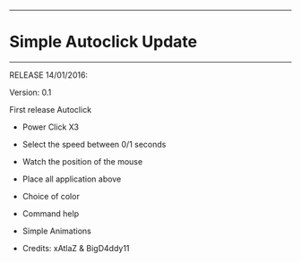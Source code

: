 ---------------------------------
#     Simple Autoclick Update     # 
---------------------------------

RELEASE 14/01/2016:

Version: 0.1

First release Autoclick

- Power Click X3
- Select the speed between 0/1 seconds
- Watch the position of the mouse
- Place all application above
- Choice of color
- Command help
- Simple Animations

- Credits: xAtlaZ & BigD4ddy11
